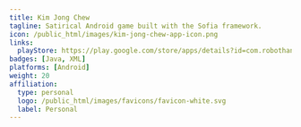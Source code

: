 ```yaml
---
title: Kim Jong Chew
tagline: Satirical Android game built with the Sofia framework.
icon: /public_html/images/kim-jong-chew-app-icon.png
links:
  playStore: https://play.google.com/store/apps/details?id=com.robothand.kimjongchew
badges: [Java, XML]
platforms: [Android]
weight: 20
affiliation:
  type: personal
  logo: /public_html/images/favicons/favicon-white.svg
  label: Personal
---
```

